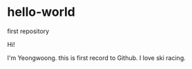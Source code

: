 # hello-world
first repository

Hi!

I'm Yeongwoong. this is first record to Github. 
I love ski racing. 

